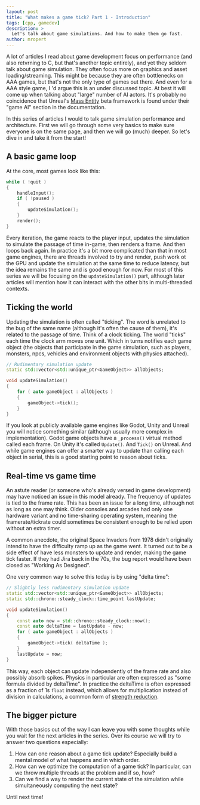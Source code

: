 ```yaml
---
layout: post
title: "What makes a game tick? Part 1 - Introduction"
tags: [cpp, gamedev]
description: > 
  Let's talk about game simulations. And how to make them go fast.
author: mropert
---
```


A lot of articles I read about game development focus on performance (and also retvrning to C, but that's
another topic entirely), and yet they seldom talk about game simulation. They often focus more on graphics
and asset loading/streaming. This might be because they are often bottlenecks on AAA games, but that's not the only type
of games out there. And even for a AAA style game, I 'd argue this is an under discussed topic. At best it will
come up when talking about "large" number of AI actors. It's probably no coincidence that Unreal's
[Mass Entity](https://dev.epicgames.com/documentation/en-us/unreal-engine/mass-entity-in-unreal-engine) beta framework
is found under their "game AI" section in the documentation.

In this series of articles I would to talk game simulation performance and architecture. First we will go
through some very basics to make sure everyone is on the same page, and then we will go (much) deeper.
So let's dive in and take it from the start!

## A basic game loop

At the core, most games look like this:

```cpp
while ( !quit )
{
    handleInput();
    if ( !paused )
    {
        updateSimulation();
    }
    render();
}
```

Every iteration, the game reacts to the player input, updates the simulation to simulate the passage of time in-game, then renders a frame. And then loops back again. In practice it's a bit more complicated than that in most game engines, there are threads
involved to try and render, push work ot the GPU and update the simulation at the same time to reduce latency, but the idea
remains the same and is good enough for now. For most of this series we will be focusing on the `updateSimulation()` part,
although later articles will mention how it can interact with the other bits in multi-threaded contexts.

## Ticking the world

Updating the simulation is often called "ticking". The word is unrelated to the bug of the same name (although it's often
the cause of them), it's related to the passage of time. Think of a clock ticking. The world "ticks" each time the clock
arm moves one unit. Which in turns notifies each game object (the objects that participate in the game simulation, such as
players, monsters, npcs, vehicles and environment objects with physics attached).

```cpp
// Rudimentary simulation update
static std::vector<std::unique_ptr<GameObject>> allObjects;

void updateSimulation()
{
    for ( auto gameObject : allObjects )
    {
        gameObject->tick();
    }
}
```

If you look at publicly available game engines like Godot, Unity and Unreal you will notice something similar (although
usually more complex in implementation).
Godot game objects have a `_process()` virtual method called each frame. On Unity it's called `Update()`. And `Tick()`
on Unreal. And while game engines can offer a smarter way to update than calling each object in serial, this is a good starting
point to reason about ticks.

## Real-time vs game time

An astute reader (or someone who's already versed in game development) may have noticed an issue in this model already.
The frequency of updates is tied to the frame rate. This has been an issue for a long time, although not as long as one
may think. Older consoles and arcades had only one hardware variant and no time-sharing operating system, meaning the
framerate/tickrate could sometimes be consistent enough to be relied upon without an extra timer.

A common anecdote, the original Space Invaders from 1978 didn't originally intend to have the difficulty ramp up as the game went.
It turned out to be a side effect of have less monsters to update and render, making the game tick faster. If they had
Jira back in the 70s, the bug report would have been closed as "Working As Designed".

One very common way to solve this today is by using "delta time":

```cpp
// Slightly less rudimentary simulation update
static std::vector<std::unique_ptr<GameObject>> allObjects;
static std::chrono::steady_clock::time_point lastUpdate;

void updateSimulation()
{
    const auto now = std::chrono::steady_clock::now();
    const auto deltaTime = lastUpdate - now;
    for ( auto gameObject : allObjects )
    {
        gameObject->tick( deltaTime );
    }
    lastUpdate = now;
}
```

This way, each object can update independently of the frame rate and also possibly absorb spikes. Physics
in particular are often expressed as "some formula divided by deltaTime". In practice the deltaTime
is often expressed as a fraction of 1s `float` instead, which allows for multiplication instead of division
in calculations, a common form of [strength reduction](https://en.wikipedia.org/wiki/Strength_reduction).

## The bigger picture

With those basics out of the way I can leave you with some thoughts while you wait for the next articles in the
series. Over its course we will try to answer two questions especially:

1. How can one reason about a game tick update? Especially build a mental model of what happens and in which order.
2. How can we optimize the computation of a game tick? In particular, can we throw multiple threads at the problem
  and if so, how?
3. Can we find a way to render the current state of the simulation while simultaneously computing the next state?

Until next time!

